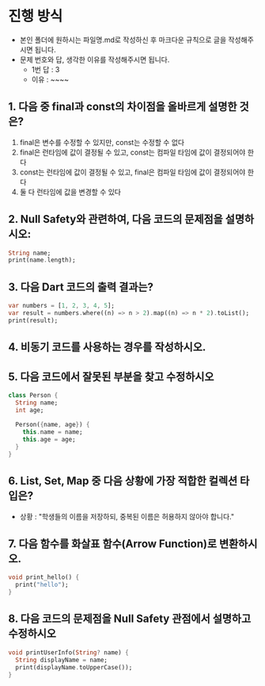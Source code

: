 # 진행 방식
- 본인 폴더에 원하시는 파일명.md로 작성하신 후 마크다운 규칙으로 글을 작성해주시면 됩니다.
- 문제 번호와 답, 생각한 이유를 작성해주시면 됩니다.
    - 1번 답 : 3 
    - 이유 : ~~~~

## 1. 다음 중 final과 const의 차이점을 올바르게 설명한 것은?
1. final은 변수를 수정할 수 있지만, const는 수정할 수 없다
2. final은 런타임에 값이 결정될 수 있고, const는 컴파일 타임에 값이 결정되어야 한다
3. const는 런타임에 값이 결정될 수 있고, final은 컴파일 타임에 값이 결정되어야 한다
4. 둘 다 런타임에 값을 변경할 수 있다

## 2. Null Safety와 관련하여, 다음 코드의 문제점을 설명하시오:
```dart
String name;
print(name.length);
```
## 3. 다음 Dart 코드의 출력 결과는?
```dart
var numbers = [1, 2, 3, 4, 5];
var result = numbers.where((n) => n > 2).map((n) => n * 2).toList();
print(result);
```
## 4. 비동기 코드를 사용하는 경우를 작성하시오.

## 5. 다음 코드에서 잘못된 부분을 찾고 수정하시오
```dart
class Person {
  String name;
  int age;
  
  Person({name, age}) {
    this.name = name;
    this.age = age;
  }
}
```
## 6. List, Set, Map 중 다음 상황에 가장 적합한 컬렉션 타입은?
- 상황 : "학생들의 이름을 저장하되, 중복된 이름은 허용하지 않아야 합니다."

## 7. 다음 함수를 화살표 함수(Arrow Function)로 변환하시오.
```dart
void print_hello() {
  print("hello");
}
```
## 8. 다음 코드의 문제점을 Null Safety 관점에서 설명하고 수정하시오
```dart
void printUserInfo(String? name) {
  String displayName = name;
  print(displayName.toUpperCase());
}
```